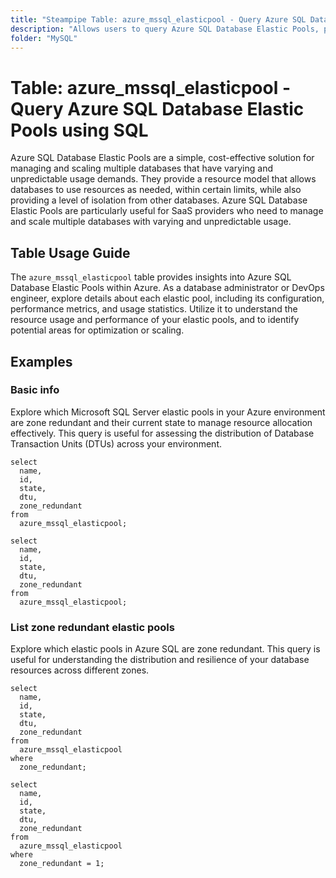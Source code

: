 ```yaml
---
title: "Steampipe Table: azure_mssql_elasticpool - Query Azure SQL Database Elastic Pools using SQL"
description: "Allows users to query Azure SQL Database Elastic Pools, providing insights into their configuration, performance, and usage statistics."
folder: "MySQL"
---
```


# Table: azure_mssql_elasticpool - Query Azure SQL Database Elastic Pools using SQL

Azure SQL Database Elastic Pools are a simple, cost-effective solution for managing and scaling multiple databases that have varying and unpredictable usage demands. They provide a resource model that allows databases to use resources as needed, within certain limits, while also providing a level of isolation from other databases. Azure SQL Database Elastic Pools are particularly useful for SaaS providers who need to manage and scale multiple databases with varying and unpredictable usage.

## Table Usage Guide

The `azure_mssql_elasticpool` table provides insights into Azure SQL Database Elastic Pools within Azure. As a database administrator or DevOps engineer, explore details about each elastic pool, including its configuration, performance metrics, and usage statistics. Utilize it to understand the resource usage and performance of your elastic pools, and to identify potential areas for optimization or scaling.

## Examples

### Basic info
Explore which Microsoft SQL Server elastic pools in your Azure environment are zone redundant and their current state to manage resource allocation effectively. This query is useful for assessing the distribution of Database Transaction Units (DTUs) across your environment.

```sql+postgres
select
  name,
  id,
  state,
  dtu,
  zone_redundant
from
  azure_mssql_elasticpool;
```

```sql+sqlite
select
  name,
  id,
  state,
  dtu,
  zone_redundant
from
  azure_mssql_elasticpool;
```

### List zone redundant elastic pools
Explore which elastic pools in Azure SQL are zone redundant. This query is useful for understanding the distribution and resilience of your database resources across different zones.

```sql+postgres
select
  name,
  id,
  state,
  dtu,
  zone_redundant
from
  azure_mssql_elasticpool
where
  zone_redundant;
```

```sql+sqlite
select
  name,
  id,
  state,
  dtu,
  zone_redundant
from
  azure_mssql_elasticpool
where
  zone_redundant = 1;
```